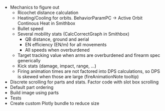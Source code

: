* Mechanics to figure out
	* Ricochet distance calculation
	* Heating/Cooling for orbits. BehaviorParamPC -> Active Orbit Continous Heat in Smithbox
	* Bullet speed
	* Several mobility stats (CalcCorrectGraph in Smithbox)
		* QB distance, ground and aerial
		* EN efficiency (EN/m) for all movements
		* All speeds when overburdened
	* Target tracking value when arms are overburdened and firearm spec generically
	* Kick stats (damage, impact, range, ...)
	* Firing animation times are not factored into DPS calculations, so DPS is skewed when 
	  those are large (fireAnimationNote tooltip)
* Discrete scrolling for parts and stats. Factor code with slot box scrolling
* Default part ordering
* Build image using parts
* Tests
* Create custom Plotly bundle to reduce size